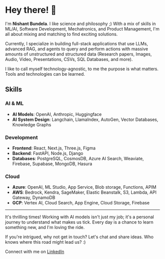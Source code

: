 # Hey there! 👋

I'm **Nishant Bundela**. I like science and philosophy ;) With a mix of skills in ML/AI, Software Development, Mechatronics, and Product Management, I'm all about mixing and matching to find exciting solutions.

Currently, I specialize in building full-stack applications that use LLMs, advanced RAG, and agents to query and perform actions with massive amounts of unstructured and structured data (Research papers, Images, Audio, Video, Presentations, CSVs, SQL Databases, and more).

I like to call myself technology-agnostic, to me the purpose is what matters. Tools and technologies can be learned.

## Skills

### AI & ML
- **AI Models**: OpenAI, Anthropic, Huggingface
- **AI System Design**: Langchain, LlamaIndex, AutoGen, Vector Databases, Knowledge Graphs

### Development
- **Frontend**: React, Next.js, Three.js, Figma
- **Backend**: FastAPI, Node.js, Django
- **Databases**: PostgreSQL, CosmosDB, Azure AI Search, Weaviate, Firebase, Supabase, MongoDB, Hasura

### Cloud
- **Azure**: OpenAI, ML Studio, App Service, Blob storage, Functions, APIM
- **AWS**: Bedrock, Kendra, SageMaker, Elastic Beanstalk, S3, Lambda, API Gateway, DynamoDB
- **GCP**: Vertex AI, Cloud Search, App Engine, Cloud Storage, Firebase

---

It's thrilling times! Working with AI models isn't just my job; it's a personal journey to understand what makes us tick. Every day is a chance to learn something new, and I'm loving the ride.

If you're intrigued, why not get in touch? Let's chat and share ideas. Who knows where this road might lead us? :)

Connect with me on [LinkedIn](https://www.linkedin.com/in/nishantbundela/)


<!--
**nishantbundela/nishantbundela** is a ✨ _special_ ✨ repository because its `README.md` (this file) appears on your GitHub profile.

Here are some ideas to get you started:

-  I’m currently working on ...
- 🌱 I’m currently learning ...
- 👯 I’m looking to collaborate on ...
- 🤔 I’m looking for help with ...
- 💬 Ask me about ...
- 📫 How to reach me: ...
- 😄 Pronouns: ...
- ⚡ Fun fact: ...
-->
